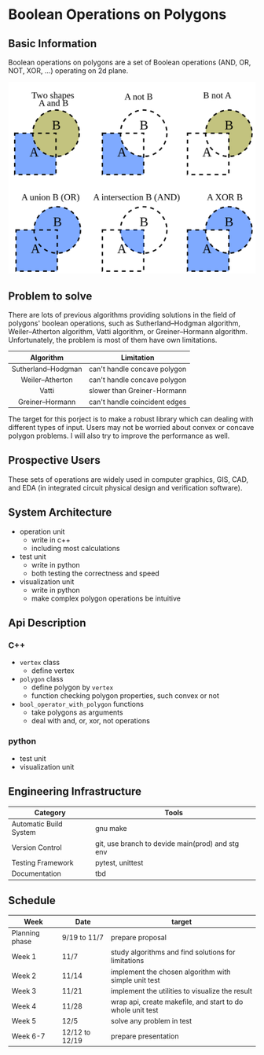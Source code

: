 # Boolean Operations on Polygons

## Basic Information
Boolean operations on polygons are a set of Boolean operations (AND, OR, NOT, XOR, ...) operating on 2d plane.

![](images/bool_operations.png)

## Problem to solve
There are lots of previous algorithms providing solutions in the field of polygons' boolean operations, such as Sutherland–Hodgman algorithm, Weiler–Atherton algorithm, Vatti algorithm, or Greiner–Hormann algorithm. Unfortunately, the problem is most of them have own limitations.

| Algorithm | Limitation |
| :---: | --- |
| Sutherland–Hodgman | can't handle concave polygon |
| Weiler–Atherton | can't handle concave polygon |
| Vatti | slower than Greiner-Hormann |
| Greiner–Hormann | can't handle coincident edges |

The target for this porject is to make a robust library which can dealing with different types of input. Users may not be worried about convex or concave polygon problems. I will also try to improve the performance as well.

## Prospective Users
These sets of operations are widely used in computer graphics, GIS, CAD, and EDA (in integrated circuit physical design and verification software).

## System Architecture
- operation unit
  - write in c++
  - including most calculations
- test unit
  - write in python
  - both testing the correctness and speed
- visualization unit
  - write in python
  - make complex polygon operations be intuitive

## Api Description
### C++
- `vertex` class
  - define vertex
- `polygon` class
  - define polygon by `vertex`
  - function checking polygon properties, such convex or not
- `bool_operator_with_polygon` functions
  - take polygons as arguments
  - deal with and, or, xor, not operations
### python
- test unit
- visualization unit

## Engineering Infrastructure
| Category | Tools |
| --- | --- |
| Automatic Build System | gnu make |
| Version Control | git, use branch to devide main(prod) and stg env |
| Testing Framework | pytest, unittest |
| Documentation | tbd |

## Schedule
| Week | Date | target |
| --- | --- | --- |
| Planning phase | 9/19 to 11/7 | prepare proposal |
| Week 1 | 11/7 | study algorithms and find solutions for limitations |
| Week 2 | 11/14 | implement the chosen algorithm with simple unit test |
| Week 3 | 11/21 | implement the utilities to visualize the result |
| Week 4 | 11/28 | wrap api, create makefile, and start to do whole unit test |
| Week 5 | 12/5 | solve any problem in test |
| Week 6-7 | 12/12 to 12/19 | prepare presentation